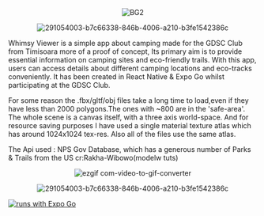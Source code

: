 <div align="center">
  <img src="https://github.com/wildenza/Whimsy/assets/117548573/8c305f61-66a0-4443-a001-0194526c9424" alt="BG2">
</div>

<p align="center">
  <img src="https://github.com/wildenza/Whimsy/assets/117548573/640ca289-e87d-45bd-9c00-6f63b8c71d30" alt="291054003-b7c66338-846b-4006-a210-b3fe1542386c">
</p>

Whimsy Viewer is a simple app about camping made for the GDSC Club from Timisoara more of a proof of concept, Its primary aim is to provide essential information on camping sites and eco-friendly trails. 
With this app, users can access details about different camping locations and eco-tracks conveniently.
It has been created in React Native & Expo Go whilst participating at the GDSC Club.

For some reason the .fbx/gltf/obj files take a long time to load,even if they have less than 2000 polygons.The ones with ~800 are in the 'safe-area'.
The whole scene is a canvas itself, with a three axis world-space.
And for resource saving purposes I have used a single material texture atlas which has around 1024x1024 tex-res.
Also all of the files use the same atlas.


The Api used : NPS Gov Database, which has a generous number of Parks & Trails from the US
cr:Rakha-Wibowo(modelw tuts)
<div align="center">
  <img src="https://github.com/wildenza/Whimsy/assets/117548573/88278cd3-18ad-41fb-8d4a-a5651435c0c2" alt="ezgif com-video-to-gif-converter">
</div>

<p align="center">
  <img src="https://github.com/wildenza/Whimsy/assets/117548573/640ca289-e87d-45bd-9c00-6f63b8c71d30" alt="291054003-b7c66338-846b-4006-a210-b3fe1542386c">
</p>

[![runs with Expo Go](https://img.shields.io/badge/Runs%20with%20Expo%20Go-000.svg?style=flat-square&logo=EXPO&labelColor=f3f3f3&logoColor=000)](https://expo.dev/client)
